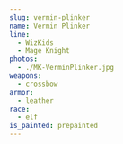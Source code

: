 ```yaml
---
slug: vermin-plinker
name: Vermin Plinker
line:
  - WizKids
  - Mage Knight
photos:
  - ./MK-VerminPlinker.jpg
weapons:
  - crossbow
armor:
  - leather
race:
  - elf
is_painted: prepainted
---
```

